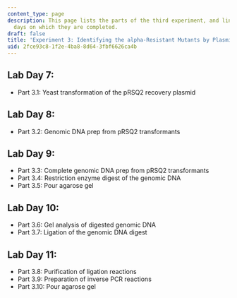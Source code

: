 ```yaml
---
content_type: page
description: This page lists the parts of the third experiment, and links to the lab
  days on which they are completed.
draft: false
title: 'Experiment 3: Identifying the alpha-Resistant Mutants by Plasmid Recovery'
uid: 2fce93c8-1f2e-4ba8-8d64-3fbf6626ca4b
---
```

## Lab Day 7:

- Part 3.1: Yeast transformation of the pRSQ2 recovery plasmid

## Lab Day 8:

- Part 3.2: Genomic DNA prep from pRSQ2 transformants

## Lab Day 9:

- Part 3.3: Complete genomic DNA prep from pRSQ2 transformants
- Part 3.4: Restriction enzyme digest of the genomic DNA
- Part 3.5: Pour agarose gel

## Lab Day 10:

- Part 3.6: Gel analysis of digested genomic DNA
- Part 3.7: Ligation of the genomic DNA digest

## Lab Day 11:

- Part 3.8: Purification of ligation reactions
- Part 3.9: Preparation of inverse PCR reactions
- Part 3.10: Pour agarose gel